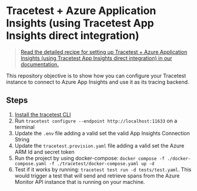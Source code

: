 # Tracetest + Azure Application Insights (using Tracetest App Insights direct integration)

> [Read the detailed recipe for setting up Tracetest + Azure Application Insights (using Tracetest App Insights direct integration) in our documentation.](https://docs.tracetest.io/examples-tutorials/recipes/running-tracetest-with-azure-app-insights)

This repository objective is to show how you can configure your Tracetest instance to connect to Azure App Insights and use it as its tracing backend.

## Steps

1. [Install the tracetest CLI](https://docs.tracetest.io/installing/)
2. Run `tracetest configure --endpoint http://localhost:11633` on a terminal
3. Update the `.env` file adding a valid set the valid App Insights Connection String
4. Update the `tracetest.provision.yaml` file adding a valid set the Azure ARM Id and secret token
5. Run the project by using docker-compose: `docker compose -f ./docker-compose.yaml -f ./tracetest/docker-compose.yaml up -d`
6. Test if it works by running: `tracetest test run -d tests/test.yaml`. This would trigger a test that will send and retrieve spans from the Azure Monitor API instance that is running on your machine.
